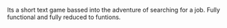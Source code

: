 Its a short text game bassed into the adventure of searching for a job.
Fully functional and fully reduced to funtions.


